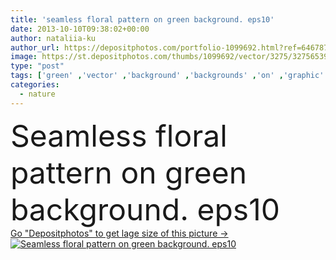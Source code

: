 ```yaml
---
title: 'seamless floral pattern on green background. eps10'
date: 2013-10-10T09:38:02+00:00
author: nataliia-ku
author_url: https://depositphotos.com/portfolio-1099692.html?ref=64678756
image: https://st.depositphotos.com/thumbs/1099692/vector/3275/32756539/api_thumb_450.jpg?forcejpeg=true
type: "post"
tags: ['green' ,'vector' ,'background' ,'backgrounds' ,'on' ,'graphic' ,'illustration' ,'design' ,'painting' ,'paper' ,'beautiful' ,'decoration' ,'art' ,'summer' ,'beauty' ,'nature' ,'spring' ,'fresh' ,'abstract' ,'plant' ,'texture' ,'cute' ,'bloom' ,'blossom' ,'floral' ,'flower' ,'pattern' ,'branch' ,'style' ,'card' ,'foliage' ,'retro' ,'vintage' ,'seamless' ,'ornament' ,'repeat' ,'modern' ,'creative' ,'elegant' ,'romantic' ,'lovely' ,'fingers' ,'wallpaper' ,'drawing' ,'web' ,'textile' ,'trendy' ,'print' ,'fabric' ,'vine' ]
categories: 
  - nature
---
```

<div aling="center">
            <font size="60"> Seamless floral pattern on green background. eps10</font>   
</div>
<div>
    <a href='https://st.depositphotos.com/thumbs/1099692/vector/3275/32756539/api_thumb_450.jpg?forcejpeg=true?ref=64678756' target=_blank > Go "Depositphotos" to get lage size of this picture ->
        <img href='https://st.depositphotos.com/thumbs/1099692/vector/3275/32756539/api_thumb_450.jpg?forcejpeg=true?ref=64678756' src='https://st.depositphotos.com/1099692/3275/v/950/depositphotos_32756539-stock-illustration-seamless-floral-pattern-on-green.jpg?forcejpeg=true' alt='Seamless floral pattern on green background. eps10' >
    </a>
</div>
